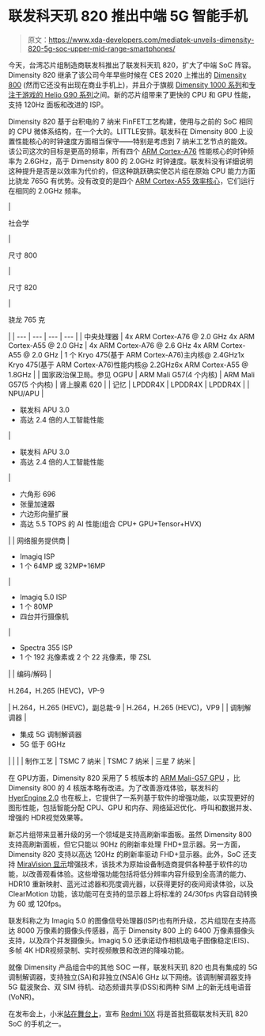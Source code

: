 # 联发科天玑 820 推出中端 5G 智能手机

> 原文：<https://www.xda-developers.com/mediatek-unveils-dimensity-820-5g-soc-upper-mid-range-smartphones/>

今天，台湾芯片组制造商联发科推出了联发科天玑 820，扩大了中端 SoC 阵容。Dimensity 820 继承了该公司今年早些时候在 CES 2020 上推出的 [Dimensity 800](https://www.xda-developers.com/mediatek-dimensity-800-5g-chip-mid-range-phones/) (然而它还没有出现在商业手机上)，并且介于旗舰 [Dimensity 1000 系列](https://www.xda-developers.com/mediatek-dimensity-1000-7nm-soc-integrated-5g/)和[专注于游戏的 Helio G90 系列](https://www.xda-developers.com/mediatek-helio-g90-series-hyperengine-game-technology-launched/)之间。新的芯片组带来了更快的 CPU 和 GPU 性能，支持 120Hz 面板和改进的 ISP。

Dimensity 820 基于台积电的 7 纳米 FinFET‌工艺构建，使用与之前的 SoC 相同的 CPU 微体系结构，在一个大的。LITTLE‌安排。联发科在 Dimensity 800 上设置性能核心的时钟速度方面相当保守——特别是考虑到 7 纳米工艺节点的能效。该公司这次的目标是更高的频率，所有四个 [ARM Cortex-A76](https://www.xda-developers.com/arm-cortex-a76-cpu-mali-g76-gpu-mali-v76-vpu-announcement/) 性能核心的时钟频率为 2.6GHz，高于 Dimensity 800 的 2.0GHz 时钟速度。联发科没有详细说明这种提升是否是以效率为代价的，但这种跳跃确实使芯片组在原始 CPU 能力方面比骁龙 765G 有优势。没有改变的是四个 [ARM‌ Cortex-A55 效率核心](https://www.xda-developers.com/arm-unveils-cortex-a75-a55-processors-and-mali-g72-gpu/)，它们运行在相同的 2.0GHz 频率。

| 

社会学

 | 

尺寸 800

 | 

尺寸 820

 | 

骁龙 765 克

 |
| --- | --- | --- | --- |
| 中央处理器 | 4x ARM Cortex-A76 @ 2.0 GHz 4x ARM Cortex-A55 @ 2.0 GHz | 4x ARM Cortex-A76 @ 2.6 GHz 4x ARM Cortex-A55 @ 2.0 GHz | 1 个 Kryo 475(基于 ARM Cortex-A76)主内核@ 2.4GHz1x Kryo 475(基于 ARM Cortex-A76)性能内核@ 2.2GHz6x ARM Cortex-A55 @ 1.8GHz |
| 国家政治保卫局。参见 OGPU | ARM Mali G57(4 个内核) | ARM Mali G57(5 个内核) | 肾上腺素 620 |
| 记忆 | LPDDR4X | LPDDR4X | LPDDR4X |
| NPU/APU | 

*   联发科 APU 3.0
*   高达 2.4 倍的人工智能性能

 | 

*   联发科 APU 3.0
*   高达 2.4 倍的人工智能性能

 | 

*   六角形 696
*   张量加速器
*   六边形向量扩展
*   高达 5.5 TOPS 的 AI 性能(组合 CPU+ GPU+Tensor+HVX)

 |
| 网络服务提供商 | 

*   Imagiq ISP
*   1 个 64MP 或 32MP+16MP

 | 

*   Imagiq 5.0 ISP
*   1 个 80MP
*   四台并行摄像机

 | 

*   Spectra 355 ISP
*   1 个 192 兆像素或 2 个 22 兆像素，带 ZSL

 |
| 编码/解码 | 

H.264，H.265 (HEVC)，VP-9

 | H.264，H.265 (HEVC)，副总裁-9 | H.264，H.265 (HEVC)，VP9 |
| 调制解调器 | 

*   集成 5G 调制解调器
*   5G 低于 6GHz

 |  |  |
| 制作工艺 | TSMC 7 纳米 | TSMC 7 纳米 | 三星 7 纳米 |

在 GPU‌方面，Dimensity 820 采用了 5 核版本的 [ARM Mali-G57 GPU](https://www.xda-developers.com/arm-mali-g57-gpu-launch-valhall-architecture/) ，比 Dimensity 800 的 4 核版本略有改进。为了改善游戏体验，联发科的 [HyerEngine 2.0](https://www.mediatek.com/innovations/hyperengine-game-technology) 也在板上，它提供了一系列基于软件的增强功能，以实现更好的图形性能，包括智能分配 CPU、GPU 和内存、网络延迟优化、呼叫和数据并发、增强的 HDR‌视觉效果等。

新芯片组带来显著升级的另一个领域是支持高刷新率面板。虽然 Dimensity 800 支持高刷新面板，但它只能以 90Hz 的刷新率处理 FHD+显示器。另一方面，Dimensity 820 支持以高达 120Hz 的刷新率驱动 FHD+显示器。此外，SoC 还支持 [MiraVision 显示](https://www.mediatek.com/features/miravision-display/miravision-for-smartphones)增强技术，该技术为原始设备制造商提供各种基于软件的功能，以改善观看体验。这些增强功能包括将低分辨率内容升级到全高清的能力、HDR‌10 重新映射、蓝光过滤器和亮度调光器，以获得更好的夜间阅读体验，以及 ClearMotion 功能，该功能可在支持的显示器上将标准的 24/30fps 内容自动转换为 60 或 120fps。

联发科称之为 Imagiq 5.0 的图像信号处理器(ISP)也有所升级，芯片组现在支持高达 8000 万像素的摄像头传感器，高于 Dimensity 800 上的 6400 万像素摄像头支持，以及四个并发摄像头。Imagiq 5.0 还承诺动作相机级电子图像稳定(EIS)、多帧 4K HDR‌视频录制、实时视频散景和改进的降噪功能。

就像 Dimensity 产品组合中的其他 SOC 一样，联发科天玑 820 也具有集成的 5G 调制解调器，支持独立(SA)和非独立(NSA)6 GHz 以下网络。该调制解调器支持 5G 载波聚合、双 SIM 待机、动态频谱共享(DSS)和两种 SIM 上的新无线电语音(VoNR)。

在发布会上，小米[站在舞台上](https://twitter.com/bryanbma/status/1262274469042647041?s=19)，宣布 [Redmi 10X](https://www.xda-developers.com/upcoming-redmi-5g-phone-oled-display-triple-cameras-tenaa/) 将是首批搭载联发科天玑 820 SoC 的手机之一。